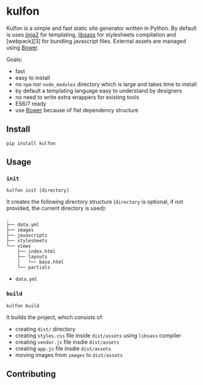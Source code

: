 # kulfon

Kulfon is a simple and fast static site generator written in Python. By default is uses [jinja2][1] for templating, [libsass][2] for stylesheets compilation and [webpack][3] for bundling javascript files. External assets are managed using [Bower][4].

Goals:

* fast
* easy to install
* no `npm` nor `node_modules` directory which is large and takes time to install
* by default a templating language easy to understand by designers
* no need to write extra wrappers for existing tools
* ES6/7 ready
* use [Bower][4] because of flat dependency structure

## Install

    pip install kulfon


## Usage

### `init`

    kulfon init [directory]

It creates the following directory structure (`directory` is optional, if not provided, the current directory is used):

```
.
├── data.yml
├── images
├── javascripts
├── stylesheets
└── views
    ├── index.html
    ├── layouts
    │   └── base.html
    └── partials
```

* `data.yml`

### `build`

    kulfon build

It builds the project, which consists of:
- creating `dist/` directory
- creating `styles.css` file inside `dist/assets` using `libsass` compiler
- creating `vendor.js` file insdie `dist/assets`
- creating `app.js` file insdie `dist/assets`
- moving images from `images` to `dist/assets`

## Contributing

[1]: http://jinja.pocoo.org/docs/dev/
[2]: http://sass-lang.com/libsass
[4]: http://bower.io/